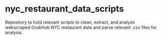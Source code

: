 # nyc_restaurant_data_scripts
Repository to hold relevant scripts to clean, extract, and analyze webscraped GrubHub NYC restaurant data and parse relevant .csv files for analysis.
